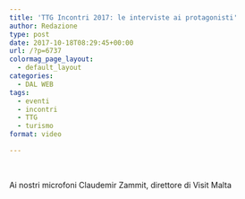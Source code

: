 ```yaml
---
title: 'TTG Incontri 2017: le interviste ai protagonisti'
author: Redazione
type: post
date: 2017-10-18T08:29:45+00:00
url: /?p=6737
colormag_page_layout:
  - default_layout
categories:
  - DAL WEB
tags:
  - eventi
  - incontri
  - TTG
  - turismo
format: video

---
```

&nbsp;

Ai nostri microfoni Claudemir Zammit, direttore di Visit Malta